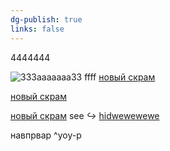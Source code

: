 ```yaml
---
dg-publish: true
links: false
---
```


4444444

![333aaaaaaa33](INBOX/_Files_/Pasted%20image%2020221227093739.png)
ffff
[новый скрам](INBOX/новый%20скрам.md)

[новый скрам](новый%20скрам.md)

[новый скрам](новый%20скрам.md)
see _↪_ [hidwewewewe](../INBOX/1212121.md#^yoy-p)




навпрвар ^yoy-p



